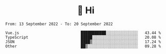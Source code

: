 <h1 align="center">👋 Hi</h1>
<!-- <h3 align="center">An enthusiastic frontend developer</h3> -->

<!--START_SECTION:waka-->

```text
From: 13 September 2022 - To: 20 September 2022

Vue.js                           ███████████░░░░░░░░░░░░░░   43.44 %
TypeScript                       █████░░░░░░░░░░░░░░░░░░░░   20.08 %
JSON                             ████▒░░░░░░░░░░░░░░░░░░░░   17.24 %
Other                            ██▒░░░░░░░░░░░░░░░░░░░░░░   09.28 %
```

<!--END_SECTION:waka-->
